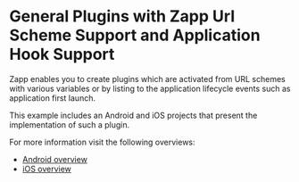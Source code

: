 # General Plugins with Zapp Url Scheme Support and Application Hook Support

Zapp enables you to create plugins which are activated from URL schemes with various variables or by listing to the application lifecycle events such as application first launch.

This example includes an Android and iOS projects that present the implementation of such a plugin.

For more information visit the following overviews:
* [Android overview](./Android)
* [iOS overview](./iOS)
